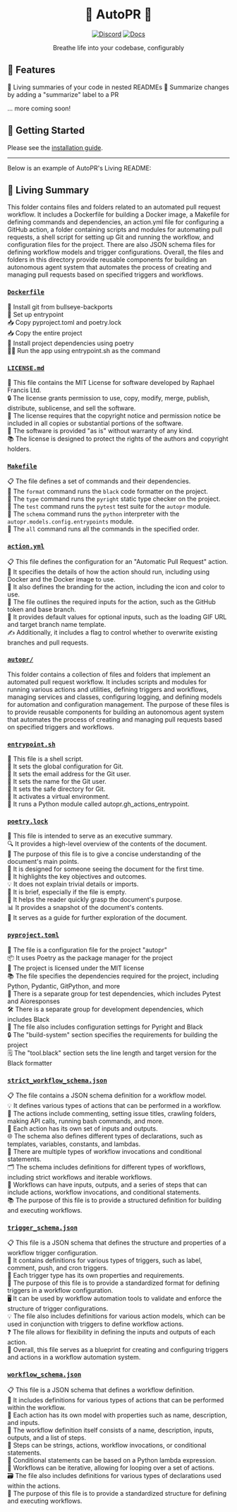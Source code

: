 <div align="center">

# 🌳 AutoPR 🌳

[![Discord](https://badgen.net/badge/icon/discord?icon=nope&label&color=purple)](https://discord.gg/ykk7Znt3K6)
[![Docs](https://badgen.net/badge/icon/docs?icon=docs&label&color=blue)](https://docs.autopr.com)

Breathe life into your codebase, configurably  

</div>

## 🌟 Features

🌳 Living summaries of your code in nested READMEs
📄 Summarize changes by adding a "summarize" label to a PR  


... more coming soon!

## 🚀 Getting Started

Please see the [installation guide](https://docs.autopr.com/installing/github).

---

Below is an example of AutoPR's Living README:

<!-- Living README Summary -->
## 🌳 Living Summary

This folder contains files and folders related to an automated pull request workflow. It includes a Dockerfile for building a Docker image, a Makefile for defining commands and dependencies, an action.yml file for configuring a GitHub action, a folder containing scripts and modules for automating pull requests, a shell script for setting up Git and running the workflow, and configuration files for the project. There are also JSON schema files for defining workflow models and trigger configurations. Overall, the files and folders in this directory provide reusable components for building an autonomous agent system that automates the process of creating and managing pull requests based on specified triggers and workflows.


### [`Dockerfile`](https://github.com/raphael-francis/AutoPR-internal/blob/e36635316560c218f91e02e1d071753bb4162785/./Dockerfile)

🔧 Install git from bullseye-backports    
📝 Set up entrypoint    
📥 Copy pyproject.toml and poetry.lock    
📥 Copy the entire project    
🔧 Install project dependencies using poetry    
🏃‍♀️ Run the app using entrypoint.sh as the command  


### [`LICENSE.md`](https://github.com/raphael-francis/AutoPR-internal/blob/e36635316560c218f91e02e1d071753bb4162785/./LICENSE.md)

📄 This file contains the MIT License for software developed by Raphael Francis Ltd.  
🔒 The license grants permission to use, copy, modify, merge, publish, distribute, sublicense, and sell the software.  
📝 The license requires that the copyright notice and permission notice be included in all copies or substantial portions of the software.  
🔧 The software is provided "as is" without warranty of any kind.  
📚 The license is designed to protect the rights of the authors and copyright holders.  


### [`Makefile`](https://github.com/raphael-francis/AutoPR-internal/blob/e36635316560c218f91e02e1d071753bb4162785/./Makefile)

📋 The file defines a set of commands and their dependencies.       
🔧 The `format` command runs the `black` code formatter on the project.       
📝 The `type` command runs the `pyright` static type checker on the project.       
🧪 The `test` command runs the `pytest` test suite for the `autopr` module.       
🔧 The `schema` command runs the `python` interpreter with the `autopr.models.config.entrypoints` module.       
🚀 The `all` command runs all the commands in the specified order.       


### [`action.yml`](https://github.com/raphael-francis/AutoPR-internal/blob/e36635316560c218f91e02e1d071753bb4162785/./action.yml)

📋 This file defines the configuration for an "Automatic Pull Request" action.   
🔧 It specifies the details of how the action should run, including using Docker and the Docker image to use.  
🎨 It also defines the branding for the action, including the icon and color to use.  
🔑 The file outlines the required inputs for the action, such as the GitHub token and base branch.  
🔄 It provides default values for optional inputs, such as the loading GIF URL and target branch name template.  
✍️ Additionally, it includes a flag to control whether to overwrite existing branches and pull requests.  


### [`autopr/`](https://github.com/raphael-francis/AutoPR-internal/blob/e36635316560c218f91e02e1d071753bb4162785/./autopr)

This folder contains a collection of files and folders that implement an automated pull request workflow. It includes scripts and modules for running various actions and utilities, defining triggers and workflows, managing services and classes, configuring logging, and defining models for automation and configuration management. The purpose of these files is to provide reusable components for building an autonomous agent system that automates the process of creating and managing pull requests based on specified triggers and workflows.  


### [`entrypoint.sh`](https://github.com/raphael-francis/AutoPR-internal/blob/e36635316560c218f91e02e1d071753bb4162785/./entrypoint.sh)

📝 This file is a shell script.  
🔧 It sets the global configuration for Git.  
📧 It sets the email address for the Git user.  
👤 It sets the name for the Git user.  
📁 It sets the safe directory for Git.  
🔌 It activates a virtual environment.  
🐍 It runs a Python module called autopr.gh_actions_entrypoint.  


### [`poetry.lock`](https://github.com/raphael-francis/AutoPR-internal/blob/e36635316560c218f91e02e1d071753bb4162785/./poetry.lock)

📄 This file is intended to serve as an executive summary.  
🔍 It provides a high-level overview of the contents of the document.  
📑 The purpose of this file is to give a concise understanding of the document's main points.  
🧐 It is designed for someone seeing the document for the first time.  
👀 It highlights the key objectives and outcomes.  
💡 It does not explain trivial details or imports.  
📝 It is brief, especially if the file is empty.  
💼 It helps the reader quickly grasp the document's purpose.  
📊 It provides a snapshot of the document's contents.  
📝 It serves as a guide for further exploration of the document.  


### [`pyproject.toml`](https://github.com/raphael-francis/AutoPR-internal/blob/e36635316560c218f91e02e1d071753bb4162785/./pyproject.toml)

📝 The file is a configuration file for the project "autopr"  
📦 It uses Poetry as the package manager for the project  
🔑 The project is licensed under the MIT license  
📚 The file specifies the dependencies required for the project, including Python, Pydantic, GitPython, and more  
🧪 There is a separate group for test dependencies, which includes Pytest and Aioresponses  
🛠️ There is a separate group for development dependencies, which includes Black  
🔧 The file also includes configuration settings for Pyright and Black  
🔒 The "build-system" section specifies the requirements for building the project  
🗒️ The "tool.black" section sets the line length and target version for the Black formatter  


### [`strict_workflow_schema.json`](https://github.com/raphael-francis/AutoPR-internal/blob/e36635316560c218f91e02e1d071753bb4162785/./strict_workflow_schema.json)

📋 The file contains a JSON schema definition for a workflow model.  
💡 It defines various types of actions that can be performed in a workflow.  
🔢 The actions include commenting, setting issue titles, crawling folders, making API calls, running bash commands, and more.  
📝 Each action has its own set of inputs and outputs.  
🌐 The schema also defines different types of declarations, such as templates, variables, constants, and lambdas.  
🔀 There are multiple types of workflow invocations and conditional statements.  
🗂️ The schema includes definitions for different types of workflows, including strict workflows and iterable workflows.  
📝 Workflows can have inputs, outputs, and a series of steps that can include actions, workflow invocations, and conditional statements.  
📚 The purpose of this file is to provide a structured definition for building and executing workflows.  


### [`trigger_schema.json`](https://github.com/raphael-francis/AutoPR-internal/blob/e36635316560c218f91e02e1d071753bb4162785/./trigger_schema.json)

📋 This file is a JSON schema that defines the structure and properties of a workflow trigger configuration.  
🔗 It contains definitions for various types of triggers, such as label, comment, push, and cron triggers.  
📝 Each trigger type has its own properties and requirements.  
💼 The purpose of this file is to provide a standardized format for defining triggers in a workflow configuration.  
🖥️ It can be used by workflow automation tools to validate and enforce the structure of trigger configurations.  
💡 The file also includes definitions for various action models, which can be used in conjunction with triggers to define workflow actions.  
❓ The file allows for flexibility in defining the inputs and outputs of each action.  
🧩 Overall, this file serves as a blueprint for creating and configuring triggers and actions in a workflow automation system.  


### [`workflow_schema.json`](https://github.com/raphael-francis/AutoPR-internal/blob/e36635316560c218f91e02e1d071753bb4162785/./workflow_schema.json)

📋 This file is a JSON schema that defines a workflow definition.  
🔢 It includes definitions for various types of actions that can be performed within the workflow.  
📝 Each action has its own model with properties such as name, description, and inputs.  
🔄 The workflow definition itself consists of a name, description, inputs, outputs, and a list of steps.  
💼 Steps can be strings, actions, workflow invocations, or conditional statements.  
🔀 Conditional statements can be based on a Python lambda expression.  
🔁 Workflows can be iterative, allowing for looping over a set of actions.  
🗃️ The file also includes definitions for various types of declarations used within the actions.  
📄 The purpose of this file is to provide a standardized structure for defining and executing workflows.  

<!-- Living README Summary -->